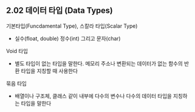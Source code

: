 2.02 데이터 타입 (Data Types)
---
기본타입(Funcdamental Type), 스칼라 타입(Scalar Type)

- 실수(float, double) 정수(int) 그리고 문자(char)

Void 타입

- 별도 타입이 없는 타입을 말한다. 메모리 주소나 변환되는 데이터가 없는 함수의 반환 타입을 지칭할 때 사용한다

묶음 타입

- 배열이나 구조체, 클래스 같이 내부에 다수의 변수나 다수의 데이터 타입을 지칭하는 타입을 말한다
